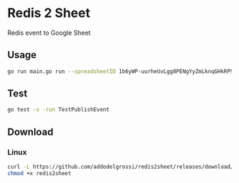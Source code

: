 # Redis 2 Sheet

Redis event to Google Sheet

## Usage

```bash
go run main.go run --spreadsheetID 1b6yWP-uurheUvLgg0PENgYyZmLknqGHkRP9gsuHTBmI --channels=events,copy
``````

## Test

```bash
go test -v -run TestPublishEvent
```

## Download

### Linux

```bash
curl -L https://github.com/addodelgrossi/redis2sheet/releases/download/v0.0.2/redis2sheet_linux-amd64 -o redis2sheet
chmod +x redis2sheet
```
